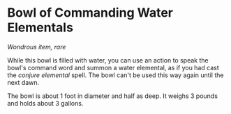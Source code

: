# Bowl of Commanding Water Elementals

*Wondrous item, rare*

While this bowl is filled with water, you can use an action to speak the bowl's command word and summon a water elemental, as if you had cast the *conjure elemental* spell. The bowl can't be used this way again until the next dawn.

The bowl is about 1 foot in diameter and half as deep. It weighs 3 pounds and holds about 3 gallons.